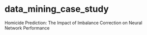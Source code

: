 # data_mining_case_study
Homicide Prediction: The Impact of Imbalance Correction on Neural Network Performance 
